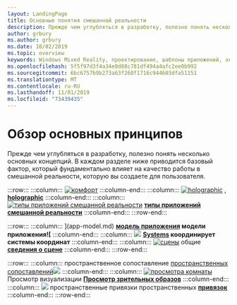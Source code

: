 ```yaml
---
layout: LandingPage
title: Основные понятия смешанной реальности
description: Прежде чем углубляться в разработку, полезно понять несколько основных концепций. В каждом разделе ниже приводится базовый фактор, который фундаментально влияет на качество работы в смешанной реальности, которую вы создаете для пользователя.
author: grbury
ms.author: grbury
ms.date: 10/02/2019
ms.topic: overview
keywords: Windows Mixed Reality, проектирование, шаблоны приложений, элементы управления, стиль, HoloLens, взаимодействие, элементы UX, поведения, стандартные блоки
ms.openlocfilehash: 5f5f97d3f4a34e0d88c781df494a4afc2ee0b992
ms.sourcegitcommit: 6bc6757b9b273a63f260f1716c944603dfa51151
ms.translationtype: MT
ms.contentlocale: ru-RU
ms.lasthandoff: 11/01/2019
ms.locfileid: "73439435"
---
```

# <a name="core-concepts-overview"></a>Обзор основных принципов

Прежде чем углубляться в разработку, полезно понять несколько основных концепций. В каждом разделе ниже приводится базовый фактор, который фундаментально влияет на качество работы в смешанной реальности, которую вы создаете для пользователя. 

:::row:::
    :::column:::
       [![комфорт](images/comfort-chart.PNG)](comfort.md)  **[](comfort.md)**
    :::column-end:::
    :::column:::
       [![holographic](images/destinationmars-750px.png)](holographic-frame.md) ,  **[holographic](holographic-frame.md)**
    :::column-end:::
    :::column:::
       [![типы приложений смешанной реальности](images/enhancedenvironmentapps-640px.jpg)](types-of-mixed-reality-apps.md)  **[типы приложений смешанной реальности](types-of-mixed-reality-apps.md)**
    :::column-end:::
:::row-end:::

:::row:::
    :::column:::
       [](images/teleportation-640px.png)](app-model.md)  **[модель приложения](app-model.md) модели приложения![**
    :::column-end:::
    :::column:::
        [![](images/coordinate-systems.PNG)](coordinate-systems.md)  **[Systems](coordinate-systems.md) координирует системы координат**
    :::column-end:::
    :::column:::
        [![сцены](images/scene-understanding.png)](scene-understanding.md) общие  **[сведения о сцене](scene-understanding.md)**
    :::column-end:::
:::row-end:::

:::row:::
    :::column:::
       пространственное сопоставление [пространственных сопоставлений![](images/surfacereconstruction.jpg)](spatial-mapping.md)  **[](spatial-mapping.md)**
    :::column-end:::
    :::column:::
       [![просмотра комнаты](images/sr-mixedworld-140429-8pm-00068-1000px.png)](room-scan-visualization.md) Просмотр визуализации  **[Просмотр зрительных образов](room-scan-visualization.md)**
    :::column-end:::
    :::column:::
       [![](images/azurespatialanchors.jpg)](spatial-anchors.md) пространственные привязки пространственных  **[привязок](spatial-anchors.md)**
    :::column-end:::
:::row-end:::


<br>

<br>

